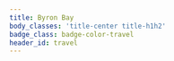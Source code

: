 ```yaml
---
title: Byron Bay
body_classes: 'title-center title-h1h2'
badge_class: badge-color-travel
header_id: travel
---
```



